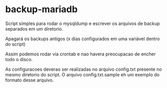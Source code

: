 # backup-mariadb
Script simples para rodar o mysqldump e escrever os arquivos de backup separados em um diretorio.

Apagará os backups antigos (x dias configurados em uma variável dentro do script)

Assim podemos rodar via crontab e nao havera preocupacao de encher todo o disco.

As configuracoes deverao ser realizadas no arquivo config.txt presente no mesmo diretorio do script.
O arquivo config.txt.sample eh um exemplo do formato desse arquivo.


